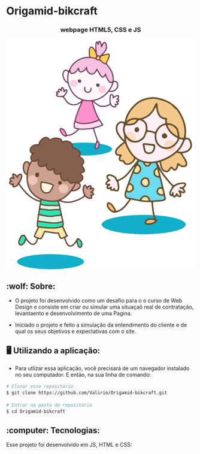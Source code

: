 # Origamid-bikcraft

<h3 align="center">
  webpage HTML5, CSS e JS
</h3>

<p align="center">
  <img src="https://github.com/Valirio/nlw3/blob/master/web/src/images/leading.svg" />
</p>

<div>
  <h2> :wolf: Sobre: </h2>
  
  - O projeto foi desenvolvido como um desafio para o o curso de Web Design e consiste em criar ou simular uma situaçaõ real de contratação, levantaento e desenvolvimento de uma Pagina.

 - Iniciado o projeto e feito a simulação da entendimento do cliente e de qual os seus objetivos e expectativas com o site.
   
</div>

<div>
  <h2> 🖥 Utilizando a aplicação: </h2>

  - Para utlizar essa aplicação, você precisará de um navegador instalado no seu computador. E então, na sua linha de comando:

```bash
# Clonar esse repositório
$ git clone https://github.com/Valirio/Origamid-bikcraft.git

# Entrar na pasta do repositório
$ cd Origamid-bikcraft

```
</div>

<div>
  <h2> :computer: Tecnologias: </h2>
   <p> Esse projeto foi desenvolvido em JS, HTML e CSS:   
  </p>
</div>
